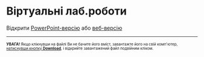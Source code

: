 # Віртуальні лаб.роботи
Відкрити [PowerPoint-версію](https://github.com/SelectPPC/Biology/blob/main/Labs/%D0%A1%D1%82%D0%B0%D1%80%D1%82.ppsx?raw=true) або [веб-версію](https://selectppc.github.io/Biology/)

---
<sup><sup>**УВАГА!** Якщо клікнувши на файлі Ви не бачите його вміст, завантажте його на свій комп'ютер, [натиснувши кнопку **Download**](https://raw.githubusercontent.com/SelectPPC/Biology/main/other/download-github.png), і відкрийте завантажений файл подвійним кліком.</sup></sup>
